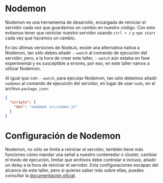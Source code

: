 
# Nodemon

Nodemon es una herramienta de desarrollo, encargada de reiniciar el servidor cada vez que guardamos un cambio en nuestro código. Con esto evitamos tener que reiniciar nuestro servidor usando ``ctrl + c`` y ``npm start`` cada vez que hacemos un cambio.

En las últimas versiones de NodeJs, existe una alternativa nativa a Nodemon, tan sólo debes añadir ``--watch`` al comando de ejecución del servidor, pero, a la hora de crear este taller, ``--watch`` aún estaba en fase experimental y es susceptible a errores, por eso, en este taller vamos a utilizar Nodemon.

Al igual que con ``--watch``, para ejecutar Nodemon, tan sólo debemos añadir ``nodemon`` al comando de ejecución del servidor, en lugar de usar ``node``, en el archivo ``package.json``:

```json
{
  "scripts": {
    "dev": "nodemon src/index.js"
  }
}
```

# Configuración de Nodemon

Nodemon, no sólo se limita a reiniciar el servidor, también tiene más funciones cómo mandar una señal a nuestro contenedor o cluster, cambiar el modo de ejecución, limitar que archivos debe controlar e incluso, añadir un delay a la hora de reiniciar el servidor. Esta configuraciones escapan del alcance de este taller, pero si quieres saber más sobre ellas, puedes consultar la [documentación oficial](https://www.npmjs.com/package/nodemon).
